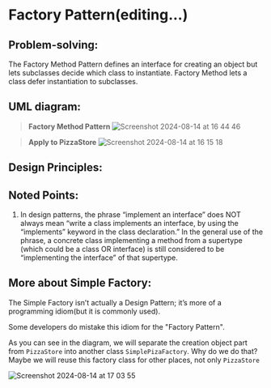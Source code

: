 # Factory Pattern(editing...)

## Problem-solving: 
The Factory Method Pattern defines an interface for creating an object
but lets subclasses decide which class to instantiate. Factory Method lets a class defer instantiation to subclasses.

## UML diagram: 
> **Factory Method Pattern**
![Screenshot 2024-08-14 at 16 44 46](https://github.com/user-attachments/assets/65e5d4fc-63f3-41c3-af1d-c981e71d9ad7)

> **Apply to PizzaStore**
![Screenshot 2024-08-14 at 16 15 18](https://github.com/user-attachments/assets/04ca85aa-e453-40bf-abda-f1c27a0df5ed)

## Design Principles:

## Noted Points:
1. In design patterns, the phrase “implement an interface” does NOT always mean “write a class implements an interface,
by using the “implements” keyword in the class declaration.” In the general use of the phrase,
a concrete class implementing a method from a supertype (which could be a class OR interface) is still considered to be “implementing the interface” of that supertype.

## More about Simple Factory:
The Simple Factory isn’t actually a Design Pattern; it’s more of a programming idiom(but it is commonly used).

Some developers do mistake this idiom for the "Factory Pattern".

As you can see in the diagram, we will separate the creation object part from `PizzaStore` into another class `SimplePizaFactory`.
Why do we do that? Maybe we will reuse this factory class for other places, not only `PizzaStore`

![Screenshot 2024-08-14 at 17 03 55](https://github.com/user-attachments/assets/cfdd3a85-f43b-40ea-94e0-8bf59d367b8a)
